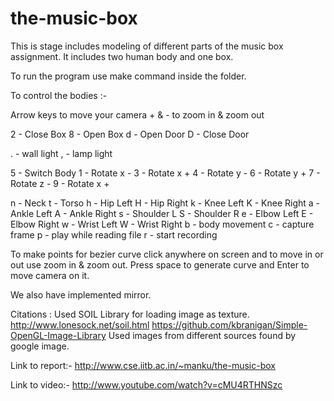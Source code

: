 the-music-box
=============
This is stage includes modeling of different parts of the music box assignment.
It includes two human body and one box.

To run the program use make command inside the folder.

To control the bodies :-

  Arrow keys to move your camera + & - to zoom in & zoom out
  
2 - Close Box		8 - Open Box
d - Open Door		D - Close Door

. - wall light		, - lamp light

5 - Switch Body
1 - Rotate x -		3 - Rotate x +
4 - Rotate y -		6 - Rotate y +
7 - Rotate z -		9 - Rotate x +

n - Neck
t - Torso
h - Hip Left		H - Hip Right
k - Knee Left		K - Knee Right
a - Ankle Left		A - Ankle Right
s - Shoulder L		S - Shoulder R
e - Elbow Left		E - Elbow Right
w - Wrist Left		W - Wrist Right
b - body movement
c - capture frame
p - play while reading file
r - start recording


To make points for bezier curve click anywhere on screen and to move in or out use zoom in & zoom out.
Press space to generate curve and Enter to move camera on it.

We also have implemented mirror.

Citations :
Used SOIL Library for loading image as texture.
	http://www.lonesock.net/soil.html
	https://github.com/kbranigan/Simple-OpenGL-Image-Library
Used images from different sources found by google image.


Link to report:-
http://www.cse.iitb.ac.in/~manku/the-music-box

Link to video:-
http://www.youtube.com/watch?v=cMU4RTHNSzc
